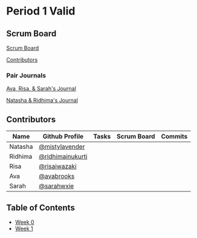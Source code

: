# Period 1 Valid  

## Scrum Board
[Scrum Board](https://github.com/ridhimainukurti/valid/projects/1)

[Contributors](https://github.com/ridhimainukurti/valid/graphs/contributors)

### Pair Journals

[Ava, Risa, & Sarah's Journal]()

[Natasha & Ridhima's Journal](https://docs.google.com/document/d/14XjNanKRCJLlYLtn_Kr3sNewlQnIewDAhDZlCxQXr7s/edit?usp=sharing)

## Contributors 
| Name | Github Profile | Tasks | Scrum Board | Commits |
|  --- |  ---           | ---   | ---         | ---     |
| Natasha | [@mistylavender](https://github.com/mistylavender) |
| Ridhima | [@ridhimainukurti](https://github.com/ridhimainukurti)  |
| Risa | [@risaiwazaki](https://github.com/risaiwazaki) | 
| Ava | [@avabrooks](https://github.com/avabrooks)  | 
| Sarah | [@sarahwxie](https://github.com/sarahwxie)  | 

## Table of Contents
  - [Week 0]()
  - [Week 1]()
  
